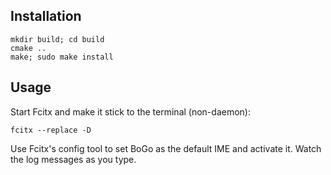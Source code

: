 ## Installation 

```
mkdir build; cd build
cmake ..
make; sudo make install
```

## Usage

Start Fcitx and make it stick to the terminal (non-daemon):

```
fcitx --replace -D
```

Use Fcitx's config tool to set BoGo as the default IME and activate it.
Watch the log messages as you type.
